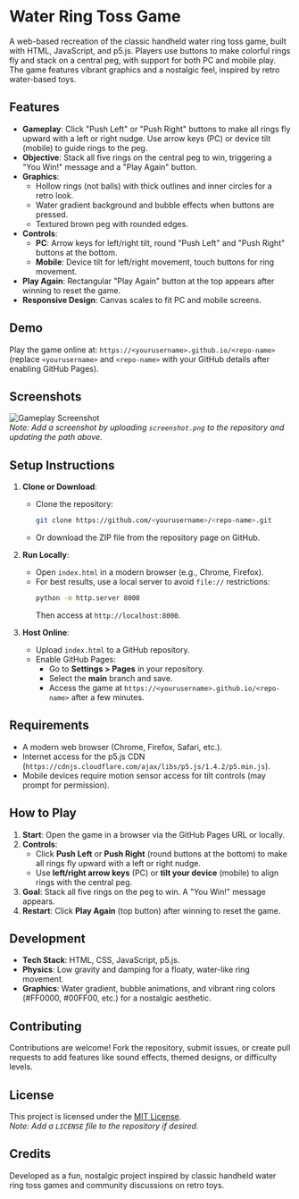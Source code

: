 # Water Ring Toss Game

A web-based recreation of the classic handheld water ring toss game, built with HTML, JavaScript, and p5.js. Players use buttons to make colorful rings fly and stack on a central peg, with support for both PC and mobile play. The game features vibrant graphics and a nostalgic feel, inspired by retro water-based toys.

## Features
- **Gameplay**: Click "Push Left" or "Push Right" buttons to make all rings fly upward with a left or right nudge. Use arrow keys (PC) or device tilt (mobile) to guide rings to the peg.
- **Objective**: Stack all five rings on the central peg to win, triggering a "You Win!" message and a "Play Again" button.
- **Graphics**:
  - Hollow rings (not balls) with thick outlines and inner circles for a retro look.
  - Water gradient background and bubble effects when buttons are pressed.
  - Textured brown peg with rounded edges.
- **Controls**:
  - **PC**: Arrow keys for left/right tilt, round "Push Left" and "Push Right" buttons at the bottom.
  - **Mobile**: Device tilt for left/right movement, touch buttons for ring movement.
- **Play Again**: Rectangular "Play Again" button at the top appears after winning to reset the game.
- **Responsive Design**: Canvas scales to fit PC and mobile screens.

## Demo
Play the game online at: `https://<yourusername>.github.io/<repo-name>` (replace `<yourusername>` and `<repo-name>` with your GitHub details after enabling GitHub Pages).

## Screenshots
![Gameplay Screenshot](screenshot.png)  
*Note: Add a screenshot by uploading `screenshot.png` to the repository and updating the path above.*

## Setup Instructions
1. **Clone or Download**:
   - Clone the repository:
     ```bash
     git clone https://github.com/<yourusername>/<repo-name>.git
     ```
   - Or download the ZIP file from the repository page on GitHub.

2. **Run Locally**:
   - Open `index.html` in a modern browser (e.g., Chrome, Firefox).
   - For best results, use a local server to avoid `file://` restrictions:
     ```bash
     python -m http.server 8000
     ```
     Then access at `http://localhost:8000`.

3. **Host Online**:
   - Upload `index.html` to a GitHub repository.
   - Enable GitHub Pages:
     - Go to **Settings > Pages** in your repository.
     - Select the **main** branch and save.
     - Access the game at `https://<yourusername>.github.io/<repo-name>` after a few minutes.

## Requirements
- A modern web browser (Chrome, Firefox, Safari, etc.).
- Internet access for the p5.js CDN (`https://cdnjs.cloudflare.com/ajax/libs/p5.js/1.4.2/p5.min.js`).
- Mobile devices require motion sensor access for tilt controls (may prompt for permission).

## How to Play
1. **Start**: Open the game in a browser via the GitHub Pages URL or locally.
2. **Controls**:
   - Click **Push Left** or **Push Right** (round buttons at the bottom) to make all rings fly upward with a left or right nudge.
   - Use **left/right arrow keys** (PC) or **tilt your device** (mobile) to align rings with the central peg.
3. **Goal**: Stack all five rings on the peg to win. A "You Win!" message appears.
4. **Restart**: Click **Play Again** (top button) after winning to reset the game.

## Development
- **Tech Stack**: HTML, CSS, JavaScript, p5.js.
- **Physics**: Low gravity and damping for a floaty, water-like ring movement.
- **Graphics**: Water gradient, bubble animations, and vibrant ring colors (#FF0000, #00FF00, etc.) for a nostalgic aesthetic.

## Contributing
Contributions are welcome! Fork the repository, submit issues, or create pull requests to add features like sound effects, themed designs, or difficulty levels.

## License
This project is licensed under the [MIT License](LICENSE).  
*Note: Add a `LICENSE` file to the repository if desired.*

## Credits
Developed as a fun, nostalgic project inspired by classic handheld water ring toss games and community discussions on retro toys.